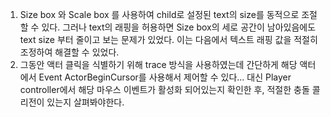 1. Size box 와 Scale box 를 사용하여 child로 설정된 text의 size를 동적으로 조절할 수 있다. 그러나 text의 래핑을 허용하면 Size box의 세로 공간이 남아있음에도 text size 부터 줄이고 보는 문제가 있었다. 이는 다음에서 텍스트 래핑 값을 적절히 조정하여 해결할 수 있었다.
2. 그동안 액터 클릭을 식별하기 위해 trace 방식을 사용하였는데 간단하게 해당 액터에서 Event ActorBeginCursor를 사용해서 제어할 수 있다... 대신 Player controller에서 해당 마우스 이벤트가 활성화 되어있는지 확인한 후, 적절한 충돌 콜리전이 있는지 살펴봐야한다.
